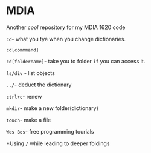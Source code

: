 # MDIA
Another *cool* repository for my MDIA 1620 code

`cd`- what you tye when you change dictionaries.

`cd[commmand]`

`cd[foldername]`- take you to folder `if` you can access it.


`ls/div` - list objects

`../`- deduct the dictionary

`ctrl+c`- renew

`mkdir`- make a new folder(dictionary)

`touch`- make a file

`Wes Bos`- free programming tourials

*Using `/` while leading to deeper foldings 

